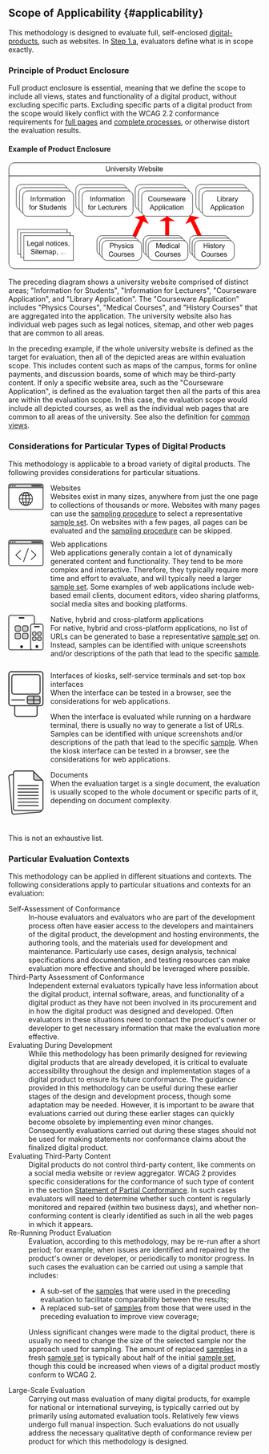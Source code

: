 ## Scope of Applicability {#applicability}

This methodology is designed to evaluate full, self-enclosed [digital-products](#digital-product), such as websites. In [Step 1.a](#step1a), evaluators define what is in scope exactly. 

### Principle of Product Enclosure

Full product enclosure is essential, meaning that we define the scope to include all views, states and functionality of a digital product, without excluding specific parts. Excluding specific parts of a digital product from the scope would likely conflict with the WCAG 2.2 conformance requirements for [full pages](https://www.w3.org/TR/WCAG22/#cc2) and [complete processes](https://www.w3.org/TR/WCAG22/#cc3), or otherwise distort the evaluation results.

#### Example of Product Enclosure

<img src="images/website.png" alt="Diagram of a University Website explained in the following paragraph." style="max-width: 100%;" />

The preceding diagram shows a university website comprised of distinct areas; "Information for Students", "Information for Lecturers", "Courseware Application", and "Library Application". The "Courseware Application" includes "Physics Courses", "Medical Courses", and "History Courses" that are aggregated into the application. The university website also has individual web pages such as legal notices, sitemap, and other web pages that are common to all areas.

In the preceding example, if the whole university website is defined as the target for evaluation, then all of the depicted areas are within evaluation scope. This includes content such as maps of the campus, forms for online payments, and discussion boards, some of which may be third-party content. If only a specific website area, such as the "Courseware Application", is defined as the evaluation target then all the parts of this area are within the evaluation scope. In this case, the evaluation scope would include all depicted courses, as well as the individual web pages that are common to all areas of the university. See also the definition for [common views](#common).

### Considerations for Particular Types of Digital Products

This methodology is applicable to a broad variety of digital products. The following provides considerations for particular situations. 

<style>
	.considerations-particular-products div { position: relative; padding-left: 6em; min-height: 8em; }
	.considerations-particular-products img { position: absolute; left: 0; top: 0; width: 5em; }
	.considerations-particular-products dd { margin-left: 0; margin-bottom: 1em; }
</style>

<dl class="considerations-particular-products">
	<div>
		<dt><img src="images/icon-website.svg" alt="">Websites</dt>
		<dd>Websites exist in many sizes, anywhere from just the one page to collections of thousands or more. Websites with many pages can use the <a href="#step3">sampling procedure</a> to select a representative <a href="#sampleset">sample set</a>. On websites with a few pages, all pages can be evaluated and the <a href="#step3">sampling procedure</a> can be skipped. </dd>
	</div>
	<div>
		<dt><img src="images/icon-web-app.svg" alt="">Web applications</dt>
		<dd>Web applications generally contain a lot of dynamically generated content and functionality. They tend to be more complex and interactive. Therefore, they typically require more time and effort to evaluate, and will typically need a larger <a href="#sampleset">sample set</a>. Some examples of web applications include web-based email clients, document editors, video sharing platforms, social media sites and booking platforms.
		</dd>
	</div>
	<div>
		<dt><img src="images/icon-native-app.svg" alt="">Native, hybrid and cross-platform applications</dt>
		<dd>For native, hybrid and cross-platform applications, no list of URLs can be generated to base a representative <a href="#sampleset">sample set</a> on. Instead, samples can be identified with unique screenshots and/or descriptions of the path that lead to the specific <a href="#sample">sample</a>.</dd>
	</div>
	<div>
		<dt><img src="images/icon-kiosk.svg" alt="">Interfaces of kiosks, self-service terminals and set-top box interfaces</dt>
		<dd>When the interface can be tested in a browser, see the considerations for web applications.</dd>
		<dd>When the interface is evaluated while running on a hardware terminal, there is usually no way to generate a list of URLs. Samples can be identified with unique screenshots and/or descriptions of the path that lead to the specific <a href="#sample">sample</a>. When the kiosk interface can be tested in a browser, see the considerations for web applications.</dd>
	</div>
	<div>
		<dt><img src="images/icon-docs.svg" alt="">Documents</dt>
		<dd>When the evaluation target is a single document, the evaluation is usually scoped to the whole document or specific parts of it, depending on document complexity.</dd>
	</div>
</dl>

<div class="note">This is not an exhaustive list.</div>

### Particular Evaluation Contexts

This methodology can be applied in different situations and contexts. The following considerations apply to particular situations and contexts for an evaluation:

<dl>

<dt>Self-Assessment of Conformance</dt>
<dd>In-house evaluators and evaluators who are part of the development process often have easier access to the developers and maintainers of the digital product, the development and hosting environments, the authoring tools, and the materials used for development and maintenance. Particularly use cases, design analysis, technical specifications and documentation, and testing resources can make evaluation more effective and should be leveraged where possible.</dd>

<dt>Third-Party Assessment of Conformance</dt>
<dd>Independent external evaluators typically have less information about the digital product, internal software, areas, and functionality of a digital product as they have not been involved in its procurement and in how the digital product was designed and developed. Often evaluators in these situations need to contact the product's owner or developer to get necessary information that make the evaluation more effective.</dd>

<dt>Evaluating During Development</dt>
<dd>While this methodology has been primarily designed for reviewing digital products that are already developed, it is critical to evaluate accessibility throughout the design and implementation stages of a digital product to ensure its future conformance. The guidance provided in this methodology can be useful during these earlier stages of the design and development process, though some adaptation may be needed. However, it is important to be aware that evaluations carried out during these earlier stages can quickly become obsolete by implementing even minor changes. Consequently evaluations carried out during these stages should not be used for making statements nor conformance claims about the finalized digital product.</dd>

<dt>Evaluating Third-Party Content</dt>
<dd>Digital products do not control third-party content, like comments on a social media website or review aggregator. WCAG 2 provides specific considerations for the conformance of such type of content in the section <a href="https://www.w3.org/TR/WCAG22/#conformance-partial">Statement of Partial Conformance</a>. In such cases evaluators will need to determine whether such content is regularly monitored and repaired (within two business days), and whether non-conforming content is clearly identified as such in all the web pages in which it appears.</dd>

<dt>Re-Running Product Evaluation</dt>
<dd>Evaluation, according to this methodology, may be re-run after a short period; for example, when issues are identified and repaired by the product's owner or developer, or periodically to monitor progress. In such cases the evaluation can be carried out using a sample that includes:

* A sub-set of the <a href="#sample">samples</a> that were used in the preceding evaluation to facilitate comparability between the results;
* A replaced sub-set of <a href="#sample">samples</a> from those that were used in the preceding evaluation to improve view coverage;

Unless significant changes were made to the digital product, there is usually no need to change the size of the selected sample nor the approach used for sampling. The amount of replaced <a href="#sample">samples</a> in a fresh <a href="#sampleset">sample set</a> is typically about half of the initial <a href="#sampleset">sample set</a>, though this could be increased when views of a digital product mostly conform to WCAG 2.</dd>

<dt>Large-Scale Evaluation</dt>
<dd>Carrying out mass evaluation of many digital products, for example for national or international surveying, is typically carried out by primarily using automated evaluation tools. Relatively few views undergo full manual inspection. Such evaluations do not usually address the necessary qualitative depth of conformance review per product for which this methodology is designed.</dd>
</dl>